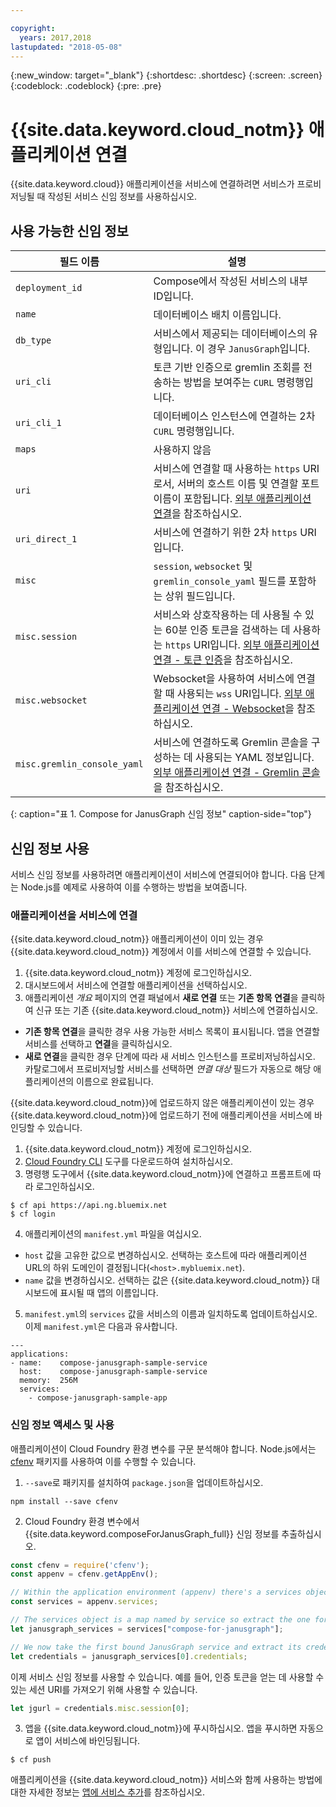 ```yaml
---

copyright:
  years: 2017,2018
lastupdated: "2018-05-08"
---
```


{:new_window: target="_blank"}
{:shortdesc: .shortdesc}
{:screen: .screen}
{:codeblock: .codeblock}
{:pre: .pre}

# {{site.data.keyword.cloud_notm}} 애플리케이션 연결

{{site.data.keyword.cloud}} 애플리케이션을 서비스에 연결하려면 서비스가 프로비저닝될 때 작성된 서비스 신임 정보를 사용하십시오.

## 사용 가능한 신임 정보

필드 이름|설명
----------|-----------
`deployment_id`|Compose에서 작성된 서비스의 내부 ID입니다.
`name`|데이터베이스 배치 이름입니다.
`db_type`|서비스에서 제공되는 데이터베이스의 유형입니다. 이 경우 `JanusGraph`입니다.
`uri_cli`|토큰 기반 인증으로 gremlin 조회를 전송하는 방법을 보여주는 `CURL` 명령행입니다.
`uri_cli_1`|데이터베이스 인스턴스에 연결하는 2차 `CURL` 명령행입니다.
`maps`|사용하지 않음
`uri`|서비스에 연결할 때 사용하는 `https` URI로서, 서버의 호스트 이름 및 연결할 포트 이름이 포함됩니다. [외부 애플리케이션 연결](./connecting-external.html)을 참조하십시오.
`uri_direct_1`|서비스에 연결하기 위한 2차 `https` URI입니다.
`misc`|`session`, `websocket` 및 `gremlin_console_yaml` 필드를 포함하는 상위 필드입니다.
`misc.session`|서비스와 상호작용하는 데 사용될 수 있는 60분 인증 토큰을 검색하는 데 사용하는 `https` URI입니다. [외부 애플리케이션 연결 - 토큰 인증](./connecting-external.html#token-authentication)을 참조하십시오.
`misc.websocket`|Websocket을 사용하여 서비스에 연결할 때 사용되는 `wss` URI입니다. [외부 애플리케이션 연결 - Websocket](./connecting-external.html#websockets)을 참조하십시오.
`misc.gremlin_console_yaml`|서비스에 연결하도록 Gremlin 콘솔을 구성하는 데 사용되는 YAML 정보입니다.  [외부 애플리케이션 연결 - Gremlin 콘솔](./connecting-external.html#gremlin-console)을 참조하십시오.
{: caption="표 1. Compose for JanusGraph 신임 정보" caption-side="top"}

## 신임 정보 사용

서비스 신임 정보를 사용하려면 애플리케이션이 서비스에 연결되어야 합니다. 다음 단계는 Node.js를 예제로 사용하여 이를 수행하는 방법을 보여줍니다.

### 애플리케이션을 서비스에 연결

{{site.data.keyword.cloud_notm}} 애플리케이션이 이미 있는 경우 {{site.data.keyword.cloud_notm}} 계정에서 이를 서비스에 연결할 수 있습니다.

1. {{site.data.keyword.cloud_notm}} 계정에 로그인하십시오.
2. 대시보드에서 서비스에 연결할 애플리케이션을 선택하십시오.
3. 애플리케이션 _개요_ 페이지의 연결 패널에서 **새로 연결** 또는 **기존 항목 연결**을 클릭하여 신규 또는 기존 {{site.data.keyword.cloud_notm}} 서비스에 연결하십시오.

  - **기존 항목 연결**을 클릭한 경우 사용 가능한 서비스 목록이 표시됩니다. 앱을 연결할 서비스를 선택하고 **연결**을 클릭하십시오.
  - **새로 연결**을 클릭한 경우 단계에 따라 새 서비스 인스턴스를 프로비저닝하십시오. 카탈로그에서 프로비저닝할 서비스를 선택하면 _연결 대상_ 필드가 자동으로 해당 애플리케이션의 이름으로 완료됩니다.

{{site.data.keyword.cloud_notm}}에 업로드하지 않은 애플리케이션이 있는 경우 {{site.data.keyword.cloud_notm}}에 업로드하기 전에 애플리케이션을 서비스에 바인딩할 수 있습니다. 

1. {{site.data.keyword.cloud_notm}} 계정에 로그인하십시오.
2. [Cloud Foundry CLI](https://github.com/cloudfoundry/cli) 도구를 다운로드하여 설치하십시오.
3. 명령행 도구에서 {{site.data.keyword.cloud_notm}}에 연결하고 프롬프트에 따라 로그인하십시오.

  ```
  $ cf api https://api.ng.bluemix.net
  $ cf login
  ```

4. 애플리케이션의 `manifest.yml` 파일을 여십시오.

  - `host` 값을 고유한 값으로 변경하십시오. 선택하는 호스트에 따라 애플리케이션 URL의 하위 도메인이 결정됩니다(`<host>.mybluemix.net`).
  - `name` 값을 변경하십시오. 선택하는 값은 {{site.data.keyword.cloud_notm}} 대시보드에 표시될 때 앱의 이름입니다.

5. `manifest.yml`의 `services` 값을 서비스의 이름과 일치하도록 업데이트하십시오. 이제 `manifest.yml`은 다음과 유사합니다.

  ```
  ---
  applications:
  - name:    compose-janusgraph-sample-service
    host:    compose-janusgraph-sample-service
    memory:  256M
    services:
      - compose-janusgraph-sample-app
  ```

### 신임 정보 액세스 및 사용

애플리케이션이 Cloud Foundry 환경 변수를 구문 분석해야 합니다. Node.js에서는 [cfenv](https://www.npmjs.com/package/cfenv) 패키지를 사용하여 이를 수행할 수 있습니다.

1. `--save`로 패키지를 설치하여 `package.json`을 업데이트하십시오.

  ```
  npm install --save cfenv
  ```

2. Cloud Foundry 환경 변수에서 {{site.data.keyword.composeForJanusGraph_full}} 신임 정보를 추출하십시오.

  ```javascript
  const cfenv = require('cfenv');
  const appenv = cfenv.getAppEnv();

  // Within the application environment (appenv) there's a services object
  const services = appenv.services;

  // The services object is a map named by service so extract the one for JanusGraph
  let janusgraph_services = services["compose-for-janusgraph"];

  // We now take the first bound JanusGraph service and extract its credentials object
  let credentials = janusgraph_services[0].credentials;
  ```

  이제 서비스 신임 정보를 사용할 수 있습니다. 예를 들어, 인증 토큰을 얻는 데 사용할 수 있는 세션 URI를 가져오기 위해 사용할 수 있습니다.

  ```javascript
  let jgurl = credentials.misc.session[0];
  ```

3. 앱을 {{site.data.keyword.cloud_notm}}에 푸시하십시오. 앱을 푸시하면 자동으로 앱이 서비스에 바인딩됩니다.

  ```
  $ cf push
  ```

애플리케이션을 {{site.data.keyword.cloud_notm}} 서비스와 함께 사용하는 방법에 대한 자세한 정보는 [앱에 서비스 추가](https://console.{DomainName}/docs/services/reqnsi.html#add_service)를 참조하십시오.
